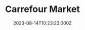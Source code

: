 ---
date: 2023-08-14T10:23:23.000Z
title: Carrefour Market
latitude: 49.24446
longitude: 1.40708
url: https://www.carrefour.fr/magasin/market-les-andelys
category: checkin
---
